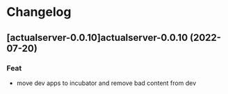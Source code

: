 # Changelog


## [actualserver-0.0.10]actualserver-0.0.10 (2022-07-20)

### Feat

- move dev apps to incubator and remove bad content from dev

